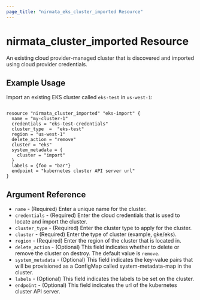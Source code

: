 ```yaml
---
page_title: "nirmata_eks_cluster_imported Resource"
---
```


# nirmata_cluster_imported Resource

An existing cloud provider-managed cluster that is discovered and imported using cloud provider credentials.

## Example Usage

Import an existing EKS cluster called `eks-test` in `us-west-1`:

```hcl

resource "nirmata_cluster_imported" "eks-import" {
  name = "my-cluster-1"
  credentials = "eks-test-credentials"
  cluster_type  =  "eks-test"
  region = "us-west-1"
  delete_action = "remove"
  cluster = "eks"
  system_metadata = {
    cluster = "import"
  }
  labels = {foo = "bar"}
  endpoint = "kubernetes cluster API server url"
}

```

## Argument Reference

* `name` - (Required) Enter a unique name for the cluster.
* `credentials` - (Required) Enter the cloud credentials that is used to locate and import the cluster.
* `cluster_type` - (Required) Enter the cluster type to apply for the cluster.
* `cluster` - (Required) Enter the type of cluster (example, gke/eks).
* `region` - (Required) Enter the region of the cluster that is located in.
* `delete_action` - (Optional) This field indicates whether to delete or remove the cluster on destroy. The default value is `remove`.
* `system_metadata` - (Optional) This field indicates the key-value pairs that will be provisioned as a ConfigMap called system-metadata-map in the cluster.
* `labels` - (Optional) This field indicates the labels to be set on the cluster.
* `endpoint` - (Optional) This field indicates the url of the kubernetes cluster API server.

